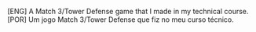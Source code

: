 [ENG] A Match 3/Tower Defense game that I made in my technical course.  
[POR] Um jogo Match 3/Tower Defense que fiz no meu curso técnico.
